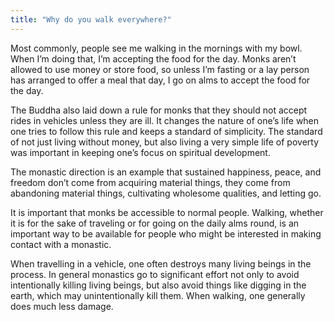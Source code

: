```yaml
---
title: "Why do you walk everywhere?"
---
```


Most commonly, people see me walking in the mornings with my bowl. When I’m doing that, I’m accepting the food for the day. Monks aren’t allowed to use money or store food, so unless I’m fasting or a lay person has arranged to offer a meal that day, I go on alms to accept the food for the day.

The Buddha also laid down a rule for monks that they should not accept rides in vehicles unless they are ill. It changes the nature of one’s life when one tries to follow this rule and keeps a standard of simplicity. The standard of not just living without money, but also living a very simple life of poverty was important in keeping one’s focus on spiritual development.

The monastic direction is an example that sustained happiness, peace, and freedom don’t come from acquiring material things, they come from abandoning material things, cultivating wholesome qualities, and letting go.

It is important that monks be accessible to normal people. Walking, whether it is for the sake of traveling or for going on the daily alms round, is an important way to be available for people who might be interested in making contact with a monastic.

When travelling in a vehicle, one often destroys many living beings in the process. In general monastics go to significant effort not only to avoid intentionally killing living beings, but also avoid things like digging in the earth, which may unintentionally kill them. When walking, one generally does much less damage.
